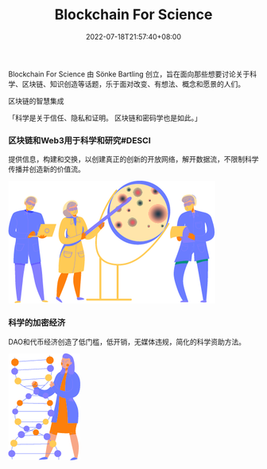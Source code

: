 ﻿---
weight: 
title: "Blockchain For Science"
description: "Blockchain For Science 由 S?nke Bartling 创立，旨在面向那些想要讨论关于科学、区块链、知识创造等话题，乐于面对改变、有想法、概念和愿景的人们"
date: 2022-07-18T21:57:40+08:00
lastmod: 2022-07-18T16:45:40+08:00
draft: false
authors: ["MineW"]
featuredImage: "blockchain-for-science.jpg"
link: "https://www.blockchainforscience.com/"
tags: ["元宇宙社区","Blockchain For Science"]
categories: ["navigation"]
navigation: ["元宇宙社区"]
lightgallery: true
toc: true
pinned: false
recommend: false
recommend1: false
---
Blockchain For Science 由 Sönke Bartling 创立，旨在面向那些想要讨论关于科学、区块链、知识创造等话题，乐于面对改变、有想法、概念和愿景的人们。

区块链的智慧集成

「科学是关于信任、隐私和证明。 区块链和密码学也是如此。」

### 区块链和Web3用于科学和研究#DESCI

提供信息，构建和交换，以创建真正的创新的开放网络，解开数据流，不限制科学传播并创造新的价值流。

![img](61ea4b1cb77c7e8a87c68aef_Asset%2011%402x.png)



### 科学的加密经济 

DAO和代币经济创造了低门槛，低开销，无媒体违规，简化的科学资助方法。

![img](61ea4b1c53186b3a18ece487_Asset%204%402x.png)